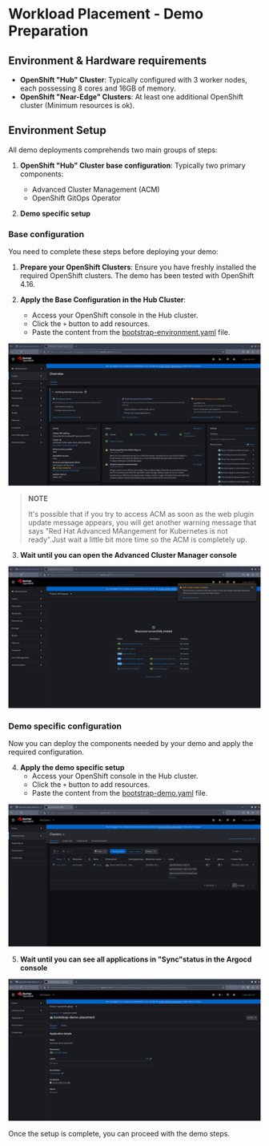 # Workload Placement - Demo Preparation

## Environment & Hardware requirements 

* **OpenShift "Hub" Cluster**: Typically configured with 3 worker nodes, each possessing 8 cores and 16GB of memory.
* **OpenShift "Near-Edge" Clusters**: At least one additional OpenShift cluster (Minimum resources is ok). 

## Environment Setup

All demo deployments comprehends two main groups of steps:

1. **OpenShift "Hub" Cluster base configuration**: Typically two primary components:
   - Advanced Cluster Management (ACM)
   - OpenShift GitOps Operator

2. **Demo specific setup**

### Base configuration

You need to complete these steps before deploying your demo:

1. **Prepare your OpenShift Clusters**: Ensure you have freshly installed the required OpenShift clusters. The demo has been tested with OpenShift 4.16.

2. **Apply the Base Configuration in the Hub Cluster**:
   - Access your OpenShift console in the Hub cluster.
   - Click the `+` button to add resources.
   - Paste the content from the [bootstrap-environment.yaml](../../bootstrap-environment/bootstrap-environment.yaml) file.

![](../../../doc/images/bootstrap-environment-deploy.gif)

  > **NOTE**
  >
  > It's possible that if you try to access ACM as soon as the web plugin update message appears, you will get another warning message that says "Red Hat Advanced MAangement for Kubernetes is not ready".Just wait a little bit more time so the ACM is completely up.

3. **Wait until you can open the Advanced Cluster Manager console**

![](../../../doc/images/bootstrap-environment-wait.gif)


### Demo specific configuration

Now you can deploy the components needed by your demo and apply the required configuration.

4. **Apply the demo specific setup**
   - Access your OpenShift console in the Hub cluster.
   - Click the `+` button to add resources.
   - Paste the content from the [bootstrap-demo.yaml](bootstrap-demo/bootstrap-demo.yaml) file.

![](images/bootstrap-demo-deploy.gif)

5. **Wait until you can see all applications in "Sync"status in the Argocd console** 

![](images/bootstrap-demo-wait.gif)


Once the setup is complete, you can proceed with the demo steps.
